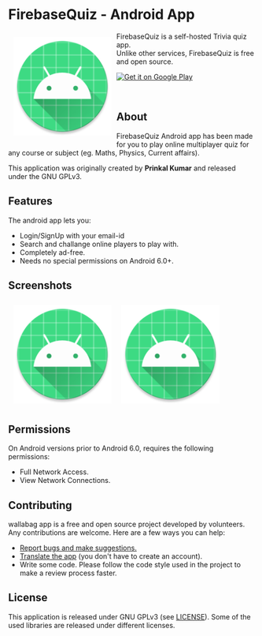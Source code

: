 # FirebaseQuiz - Android App 

<img src="/app/src/main/res/drawable/logo.png" align="left" width="200" hspace="10" vspace="10">

FirebaseQuiz is a self-hosted Trivia quiz app.  
Unlike other services, FirebaseQuiz is free and open source.  

<p align="left">
    <a href="https://play.google.com/store/apps/details?id=com.prinkal.quiz">
        <img alt="Get it on Google Play" height="80" src="https://play.google.com/intl/en_us/badges/images/generic/en_badge_web_generic.png" />
    </a>
</p>
<br>

## About

FirebaseQuiz Android app has been made for you to play online multiplayer quiz for any course or subject (eg. Maths, Physics, Current affairs).

This application was originally created by <b>Prinkal Kumar</b> and released under the GNU GPLv3.


## Features

The android app lets you:
- Login/SignUp with your email-id
- Search and challange online players to play with.
- Completely ad-free.
- Needs no special permissions on Android 6.0+.

## Screenshots

[<img src="/app/src/main/res/drawable/logo.png" align="left"
width="200" hspace="10" vspace="10">](/app/src/main/res/drawable/logo.png)

[<img src="/app/src/main/res/drawable/logo.png" align="center"
width="200" hspace="10" vspace="10">](/app/src/main/res/drawable/logo.png)


## Permissions

On Android versions prior to Android 6.0, requires the following permissions:
- Full Network Access.
- View Network Connections.

## Contributing

wallabag app is a free and open source project developed by volunteers. Any contributions are welcome. Here are a few ways you can help:
 * [Report bugs and make suggestions.](https://github.com/HunterPillu/FirebaseQuiz/issues)
 * [Translate the app](https://github.com/HunterPillu/FirebaseQuiz/) (you don't have to create an account).
 * Write some code. Please follow the code style used in the project to make a review process faster.

## License

This application is released under GNU GPLv3 (see [LICENSE](LICENSE)).
Some of the used libraries are released under different licenses.
